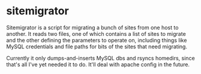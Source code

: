 sitemigrator
============

Sitemigrator is a script for migrating a bunch of sites from one host
to another. It reads two files, one of which contains a list of sites
to migrate and the other defining the parameters to operate on, 
including things like MySQL credentials and file paths for bits of the
sites that need migrating.

Currently it only dumps-and-inserts MySQL dbs and rsyncs homedirs, since
that's all I've yet needed it to do. It'll deal with apache config in the 
future.

